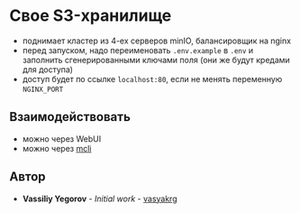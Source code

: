 # Свое S3-хранилище

- поднимает кластер из 4-ех серверов minIO, балансировщик на nginx
- перед запуском, надо переименовать `.env.example` в `.env` и заполнить сгенерированными ключами поля (они же будут кредами для доступа)
- доступ будет по ссылке `localhost:80`, если не менять переменную `NGINX_PORT`

## Взаимодействовать

- можно через WebUI
- можно через [mcli](https://min.io/download#/)

## Автор
   * **Vassiliy Yegorov** - *Initial work* - [vasyakrg](https://github.com/)
